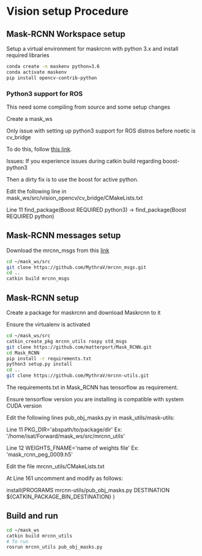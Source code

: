 # Vision setup Procedure

## Mask-RCNN Workspace setup
Setup a virtual environment for maskrcnn with python 3.x and install required libraries
```bash
conda create -n maskenv python=3.6
conda activate maskenv
pip install opencv-contrib-python
```

### Python3 support for ROS
This need some compiling from source and some setup changes

Create a mask_ws

Only issue with setting up python3 support for ROS distros before noetic is cv_bridge

To do this, follow [this link](https://medium.com/@beta_b0t/how-to-setup-ros-with-python-3-44a69ca36674).

Issues: If you experience issues during catkin build regarding boost-python3 

Then a dirty fix is to use the boost for active python.

Edit the following line in mask_ws/src/vision_opencv/cv_bridge/CMakeLists.txt

Line 11  find_package(Boost REQUIRED python3) ->  find_package(Boost REQUIRED python)

## Mask-RCNN messages setup
Download the mrcnn_msgs from this [link](https://github.com/MythraV/mrcnn_msgs.git)
```bash
cd ~/mask_ws/src
git clone https://github.com/MythraV/mrcnn_msgs.git
cd ..
catkin build mrcnn_msgs
```

## Mask-RCNN setup
Create a package for maskrcnn and download Maskrcnn to it

Ensure the virtualenv is activated
```bash
cd ~/mask_ws/src
catkin_create_pkg mrcnn_utils rospy std_msgs
git clone https://github.com/matterport/Mask_RCNN.git
cd Mask_RCNN
pip install -r requirements.txt
python3 setup.py install
cd ..
git clone https://github.com/MythraV/mrcnn-utils.git
```
The requirements.txt in Mask_RCNN has tensorflow as requirement.

Ensure tensorflow version you are installing is compatible with system CUDA version

Edit the following lines pub_obj_masks.py in mask_utils/mask-utils:

Line 11 PKG_DIR='abspath/to/package/dir' Ex: '/home/isat/Forward/mask_ws/src/mrcnn_utils'

Line 12 WEIGHTS_FNAME='name of weights file' Ex: 'mask_rcnn_peg_0009.h5'


Edit the file mrcnn_utils/CMakeLists.txt

At Line 161 uncomment and modify as follows:

 install(PROGRAMS
   mrcnn-utils/pub_obj_masks.py
   DESTINATION ${CATKIN_PACKAGE_BIN_DESTINATION}
 )

## Build and run

```bash
cd ~/mask_ws
catkin build mrcnn_utils
# To run
rosrun mrcnn_utils pub_obj_masks.py
```








